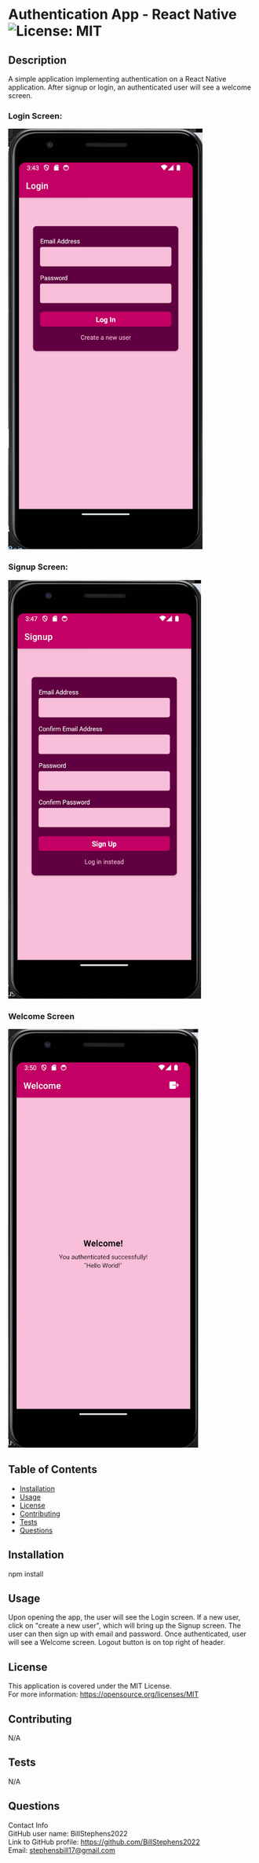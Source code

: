 # Authentication App - React Native<br>![License: MIT](https://img.shields.io/badge/License-MIT-yellow.svg)

  ## Description

  A simple application implementing authentication on a React Native application.  After signup or login, an authenticated user will see a welcome screen.

  ### Login Screen:

  ![Login Screen](./assets/images/login.png)

  ### Signup Screen:

  ![Signup Screen](./assets/images/signup.png)

  ### Welcome Screen
  ![Welcome Screen](./assets/images/welcome.png)
  
  ## Table of Contents
  
  - [Installation](#installation)
  - [Usage](#usage)
  - [License](#license)
  - [Contributing](#contributing)
  - [Tests](#tests)
  - [Questions](#questions)
  
  ## Installation
  
  npm install
  
  ## Usage
  Upon opening the app, the user will see the Login screen.  If a new user, click on "create a new user", which will bring up the Signup screen.  The user can then sign up with email and password.  Once authenticated, user will see a Welcome screen.  Logout button is on top right of header.

  ## License
This application is covered under the MIT License.
<br>For more information: https://opensource.org/licenses/MIT
  
  ## Contributing
  N/A
  
  ## Tests
  N/A

  ## Questions
  Contact Info<br>
  GitHub user name: BillStephens2022<br>
  Link to GitHub profile: https://github.com/BillStephens2022<br>
  Email: stephensbill17@gmail.com
